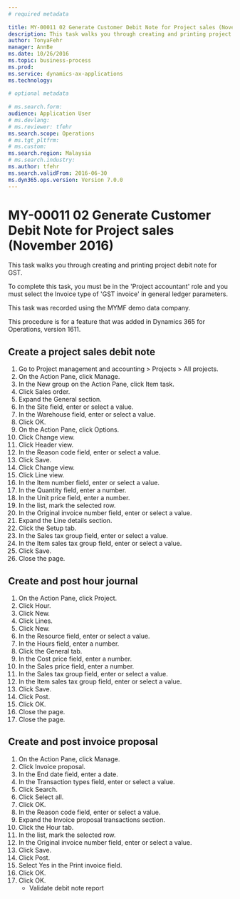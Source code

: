 ```yaml
--- 
# required metadata 
 
title: MY-00011 02 Generate Customer Debit Note for Project sales (November 2016)
description: This task walks you through creating and printing project debit note for GST.To complete this task, you must be in the 'Project accountant' role and you must select the Invoice type of 'GST invoice' in general ledger parameters.This task was recorded using the MYMF demo data company.This procedure is for a feature that was added in Dynamics 365 for Operations, version 1611. 
author: TonyaFehr 
manager: AnnBe 
ms.date: 10/26/2016
ms.topic: business-process 
ms.prod:  
ms.service: dynamics-ax-applications 
ms.technology:  
 
# optional metadata 
 
# ms.search.form:   
audience: Application User 
# ms.devlang:  
# ms.reviewer: tfehr 
ms.search.scope: Operations 
# ms.tgt_pltfrm:  
# ms.custom:  
ms.search.region: Malaysia
# ms.search.industry: 
ms.author: tfehr 
ms.search.validFrom: 2016-06-30 
ms.dyn365.ops.version: Version 7.0.0 
---
```


# MY-00011 02 Generate Customer Debit Note for Project sales (November 2016)

This task walks you through creating and printing project debit note for GST.

To complete this task, you must be in the 'Project accountant' role and you must select the Invoice type of 'GST invoice' in general ledger parameters.
This task was recorded using the MYMF demo data company.

This procedure is for a feature that was added in Dynamics 365 for Operations, version 1611.


## Create a project sales debit note
1. Go to Project management and accounting > Projects > All projects.
2. On the Action Pane, click Manage.
3. In the New group on the Action Pane, click Item task.
4. Click Sales order.
5. Expand the General section.
6. In the Site field, enter or select a value.
7. In the Warehouse field, enter or select a value.
8. Click OK.
9. On the Action Pane, click Options.
10. Click Change view.
11. Click Header view.
12. In the Reason code field, enter or select a value.
13. Click Save.
14. Click Change view.
15. Click Line view.
16. In the Item number field, enter or select a value.
17. In the Quantity field, enter a number.
18. In the Unit price field, enter a number.
19. In the list, mark the selected row.
20. In the Original invoice number field, enter or select a value.
21. Expand the Line details section.
22. Click the Setup tab.
23. In the Sales tax group field, enter or select a value.
24. In the Item sales tax group field, enter or select a value.
25. Click Save.
26. Close the page.

## Create and post hour journal
1. On the Action Pane, click Project.
2. Click Hour.
3. Click New.
4. Click Lines.
5. Click New.
6. In the Resource field, enter or select a value.
7. In the Hours field, enter a number.
8. Click the General tab.
9. In the Cost price field, enter a number.
10. In the Sales price field, enter a number.
11. In the Sales tax group field, enter or select a value.
12. In the Item sales tax group field, enter or select a value.
13. Click Save.
14. Click Post.
15. Click OK.
16. Close the page.
17. Close the page.

## Create and post invoice proposal
1. On the Action Pane, click Manage.
2. Click Invoice proposal.
3. In the End date field, enter a date.
4. In the Transaction types field, enter or select a value.
5. Click Search.
6. Click Select all.
7. Click OK.
8. In the Reason code field, enter or select a value.
9. Expand the Invoice proposal transactions section.
10. Click the Hour tab.
11. In the list, mark the selected row.
12. In the Original invoice number field, enter or select a value.
13. Click Save.
14. Click Post.
15. Select Yes in the Print invoice field.
16. Click OK.
17. Click OK.
    * Validate debit note report

